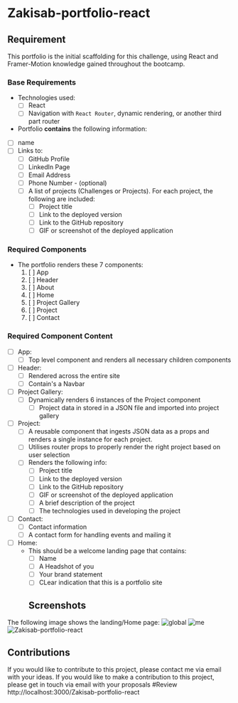 # Zakisab-portfolio-react
## Requirement
This portfolio is the initial scaffolding for this challenge, using React and Framer-Motion knowledge gained throughout the bootcamp. 
### Base Requirements

* Technologies used:
  * [ ] React
  * [ ] Navigation with `React Router`, dynamic rendering, or another third part router
*  Portfolio **contains** the following information:
  * [ ] name
  * [ ] Links to:
    * [ ] GitHub Profile
    * [ ] LinkedIn Page
    * [ ] Email Address
    * [ ] Phone Number - (optional)   
    * [ ] A list of projects (Challenges or Projects). For each project, the following are included:
      * [ ] Project title
      * [ ] Link to the deployed version
      * [ ] Link to the GitHub repository
      * [ ] GIF or screenshot of the deployed application

### Required Components

* The portfolio renders these 7 components:
  1. [ ] App
  2. [ ] Header
  3. [ ] About
  4. [ ] Home
  5. [ ] Project Gallery
  6. [ ] Project
  7. [ ] Contact

### Required Component Content
* [ ] App:
  * [ ] Top level component and renders all necessary children components
* [ ] Header:
   * [ ] Rendered across the entire site
   * [ ] Contain's a Navbar
* [ ] Project Gallery:
  * [ ] Dynamically renders 6 instances of the Project component
    * [ ] Project data in stored in a JSON file and imported into project gallery
* [ ] Project:
   * [ ] A reusable component that ingests JSON data as a props and renders a single instance for each project.
   * [ ] Utilises router props to properly render the right project based on user selection
   * [ ] Renders the following info:
     * [ ] Project title
     * [ ] Link to the deployed version
     * [ ] Link to the GitHub repository
     * [ ] GIF or screenshot of the deployed application
     * [ ] A brief description of the project
     * [ ] The technologies used in developing the project
* [ ] Contact:
  * [ ] Contact information
  * [ ] A contact form for handling events and mailing it
* [ ] Home:
  * This should be a welcome landing page that contains:
     * [ ] Name
     * [ ] A Headshot of you
     * [ ] Your brand statement
     * [ ] CLear indication that this is a portfolio site
     ## Screenshots
The following image shows the landing/Home page:
![global](https://user-images.githubusercontent.com/118730175/227419499-d411cbeb-707b-4144-8e30-90d5668f8b2b.svg)
![me](https://user-images.githubusercontent.com/118730175/227419501-f597387b-c814-405c-bc9b-e0de6d733cd6.jpg)
![Zakisab-portfolio-react](https://user-images.githubusercontent.com/118730175/227419503-fae5bfab-5fd5-4bb3-a6f5-c48b85f094cc.jpg)

## Contributions
If you would like to contribute to this project, please contact me via email with your ideas.
  If you would like to make a contribution to this project, please get in touch via email with your proposals
  #Review
  http://localhost:3000/Zakisab-portfolio-react
